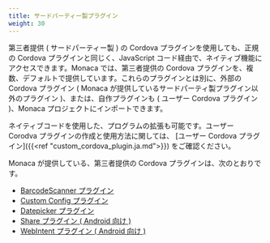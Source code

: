 ```yaml
---
title: サードパーティー製プラグイン
weight: 30
---
```


第三者提供 ( サードパーティー製 ) の Cordova
プラグインを使用しても、正規の Cordova プラグインと同じく、JavaScript
コード経由で、ネイティブ機能にアクセスできます。Monaca
では、第三者提供の Cordova
プラグインを、複数、デフォルトで提供しています。これらのプラグインとは別に、外部の
Cordova プラグイン ( Monaca
が提供しているサードパーティ製プラグイン以外のプラグイン
)、または、自作プラグインも ( ユーザー Cordova プラグイン )、Monaca
プロジェクトにインポートできます。

ネイティブコードを使用した、プログラムの拡張も可能です。ユーザー Corodva
プラグインの作成と使用方法に関しては、 [ユーザー Cordova プラグイン]({{<ref "custom_cordova_plugin.ja.md">}})
をご確認ください。

Monaca が提供している、第三者提供の Cordova
プラグインは、次のとおりです。

- [BarcodeScanner プラグイン](barcode_scanner)
- [Custom Config プラグイン](custom_config)
- [Datepicker プラグイン](datepicker)
- [Share プラグイン ( Android 向け )](share)
- [WebIntent プラグイン ( Android 向け )](webintent)





